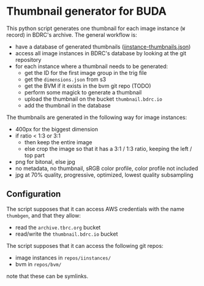 # Thumbnail generator for BUDA

This python script generates one thumbnail for each image instance (`W` record) in BDRC's archive. The general workflow is:

- have a database of generated thumbnails ([iinstance-thumbnails.json](iinstance-thumbnails.json))
- access all image instances in BDRC's database by looking at the git repository
- for each instance where a thumbnail needs to be generated:
   * get the ID for the first image group in the trig file
   * get the `dimensions.json` from s3
   * get the BVM if it exists in the bvm git repo (TODO)
   * perform some magick to generate a thumbnail
   * upload the thumbnail on the bucket `thumbnail.bdrc.io`
   * add the thumbnail in the database

The thumbnails are generated in the following way for image instances:
- 400px for the biggest dimension
- if ratio < 1:3 or 3:1
   * then keep the entire image
   * else crop the image so that it has a 3:1 / 1:3 ratio, keeping the left / top part
- png for bitonal, else jpg
- no metadata, no thumbnail, sRGB color profile, color profile not included
- jpg at 70% quality, progressive, optimized, lowest quality subsampling

## Configuration

The script supposes that it can access AWS credentials with the name `thumbgen`, and that they allow:
- read the `archive.tbrc.org` bucket
- read/write the `thumbnail.bdrc.io` bucket

The script supposes that it can access the following git repos:
- image instances in `repos/iinstances/`
- bvm in `repos/bvm/`

note that these can be symlinks.